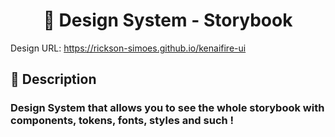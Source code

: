 <h1 align="center">💠 Design System - Storybook</h1>

Design URL: https://rickson-simoes.github.io/kenaifire-ui

<h2>📝 Description</h2>

<h3> Design System that allows you to see the whole storybook with components, tokens, fonts, styles and such !</h3>
